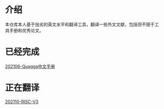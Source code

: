 # 介绍

本仓库本人基于拙劣的英文水平和翻译工具，翻译一些外文文献，包括但不限于工具手册和优秀论文。



# 已经完成

[202106-Quagga中文手册](./工具指导/202106-Quagga/README.md)



# 正在翻译

[202110-RISC-V3](./技术论文/202110-RISC-V3/README.md)